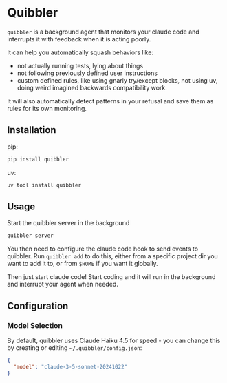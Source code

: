 # Quibbler


`quibbler` is a background agent that monitors your claude code and interrupts it with feedback when it is acting poorly. 

It can help you automatically squash behaviors like:

- not actually running tests, lying about things
- not following previously defined user instructions
- custom defined rules, like using gnarly try/except blocks, not using uv, doing weird imagined backwards compatibility work.

It will also automatically detect patterns in your refusal and save them as rules for its own monitoring. 

## Installation

pip:

```bash
pip install quibbler
```

uv:

```bash
uv tool install quibbler
```

## Usage

Start the quibbler server in the background

```bash
quibbler server
```

You then need to configure the claude code hook to send events to quibbler. Run `quibbler add` to do this, either from a specific project dir you want to add it to, or from `$HOME` if you want it globally.

Then just start claude code! Start coding and it will run in the background and interrupt your agent when needed.

## Configuration

### Model Selection

By default, quibbler uses Claude Haiku 4.5 for speed - you can change this by creating or editing `~/.quibbler/config.json`:

```json
{
  "model": "claude-3-5-sonnet-20241022"
}
```
